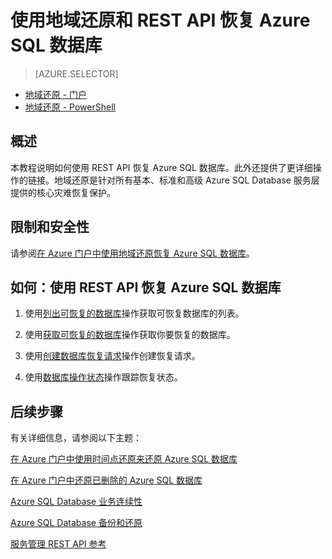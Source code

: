 <properties 
   pageTitle="使用地域还原和 REST API 恢复 Azure SQL 数据库" 
   description="地域还原, Microsoft Azure SQL Database, 还原数据库, 恢复数据库, REST API" 
   services="sql-database" 
   documentationCenter="" 
   authors="elfisher" 
   manager="jeffreyg" 
   editor="v-romcal"/>
<tags ms.service="sql-database"
    ms.date="03/17/2015"
    wacn.date="04/15/2015"
    />



# 使用地域还原和 REST API 恢复 Azure SQL 数据库

> [AZURE.SELECTOR]
- [地域还原 - 门户](/documentation/articles/sql-database-geo-restore-tutorial-management-portal/)
- [地域还原 - PowerShell](/documentation/articles/sql-database-geo-restore-tutorial-powershell/)

## 概述

本教程说明如何使用 REST API 恢复 Azure SQL 数据库。此外还提供了更详细操作的链接。地域还原是针对所有基本、标准和高级 Azure SQL Database 服务层提供的核心灾难恢复保护。

## 限制和安全性

请参阅[在 Azure 门户中使用地域还原恢复 Azure SQL 数据库](/documentation/articles/sql-database-geo-restore-tutorial-management-portal/)。

## 如何：使用 REST API 恢复 Azure SQL 数据库

1.	使用[列出可恢复的数据库](http://msdn.microsoft.com/zh-cn/library/azure/dn800984.aspx)操作获取可恢复数据库的列表。
	
2.	使用[获取可恢复的数据库](http://msdn.microsoft.com/zh-cn/library/azure/dn800985.aspx)操作获取你要恢复的数据库。
	
3.	使用[创建数据库恢复请求](http://msdn.microsoft.com/zh-cn/library/azure/dn800986.aspx)操作创建恢复请求。
	
4.	使用[数据库操作状态](http://msdn.microsoft.com/zh-cn/library/azure/dn720371.aspx)操作跟踪恢复状态。

## 后续步骤

有关详细信息，请参阅以下主题：

[在 Azure 门户中使用时间点还原来还原 Azure SQL 数据库](/documentation/articles/sql-database-point-in-time-restore-tutorial-management-portal/)

[在 Azure 门户中还原已删除的 Azure SQL 数据库](/documentation/articles/sql-database-restore-deleted-database-tutorial-management-portal/)

[Azure SQL Database 业务连续性](http://msdn.microsoft.com/zh-cn/library/azure/hh852669.aspx)

[Azure SQL Database 备份和还原](http://msdn.microsoft.com/zh-cn/library/azure/jj650016.aspx)

<!--[Azure SQL Database Geo-Restore (blog)](http://azure.microsoft.com/blog/2014/09/13/azure-sql-database-geo-restore/)-->

[服务管理 REST API 参考](https://msdn.microsoft.com/zh-cn/library/azure/ee460799.aspx)

<!--HONumber=50-->